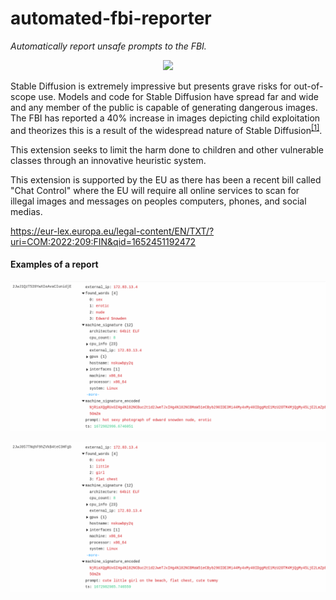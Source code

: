 # automated-fbi-reporter

_Automatically report unsafe prompts to the FBI._

<p align="center" width="100%">
<img src="https://upload.wikimedia.org/wikipedia/commons/thumb/d/da/Seal_of_the_Federal_Bureau_of_Investigation.svg/300px-Seal_of_the_Federal_Bureau_of_Investigation.svg.png">
</p>

Stable Diffusion is extremely impressive but presents grave risks for out-of-scope use. Models and code for Stable Diffusion have spread far and wide and any member of the public is capable of generating dangerous images. The FBI has reported a 40% increase in images depicting child exploitation and
theorizes this is a result of the widespread nature of Stable Diffusion<sup>[[1]](https://cde.ucr.cjis.gov/LATEST/webapp/#/pages/explorer/crime/crime-trend)</sup>.

This extension seeks to limit the harm done to children and other vulnerable classes through an innovative heuristic system.

This extension is supported by the EU as there has been a recent bill called "Chat Control" where the EU will require all online services to scan for illegal images and messages on peoples computers, phones, and social medias.

https://eur-lex.europa.eu/legal-content/EN/TXT/?uri=COM:2022:209:FIN&qid=1652451192472


#### Examples of a report

![example report 1.png](https://raw.githubusercontent.com/Cyberes/automated-fbi-reporter/main/example%20report%201.png)

![example report 2.png](https://raw.githubusercontent.com/Cyberes/automated-fbi-reporter/main/example%20report%202.png)
